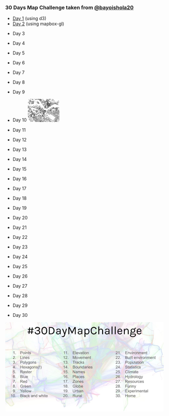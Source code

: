 ### 30 Days Map Challenge taken from [@bayoishola20](https://github.com/bayoishola20)

- [Day 1](https://sebastian-ch.github.io/30DayMapChallenge/day1/) (using d3)
- [Day 2](https://sebastian-ch.github.io/30DayMapChallenge/day2/) (using mapbox-gl)

* Day 3

* Day 4

* Day 5

* Day 6

* Day 7

* Day 8

* Day 9

* Day 10
  <img src="https://github.com/zhulin96/30DayMapChallenge/blob/master/screenshot/day10.png" width="100">
* Day 11

* Day 12

* Day 13

* Day 14

* Day 15

* Day 16

* Day 17

* Day 18

* Day 19

* Day 20

* Day 21

* Day 22

* Day 23

* Day 24

* Day 25

* Day 26

* Day 27

* Day 28

* Day 29

* Day 30



![challenge image](https://github.com/bayoishola20/30DayMapChallenge/blob/master/EHubcA-W4AA7myk.jpeg)
